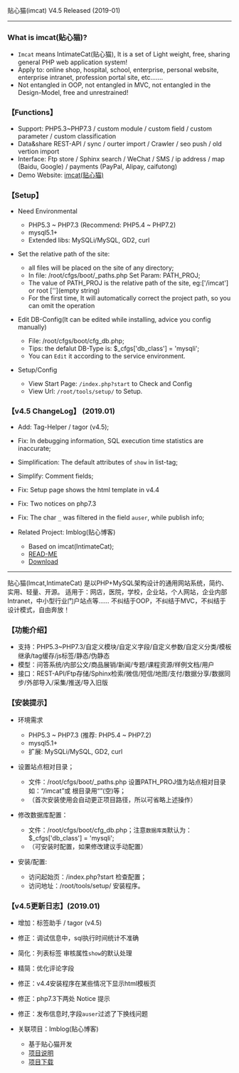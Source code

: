 

贴心猫(imcat) V4.5 Released (2019-01)


--- --- --- --- --- --- --- --- --- 


### What is imcat(贴心猫)?

* `Imcat` means IntimateCat(贴心猫), It is a set of Light weight, free, sharing general PHP web application system!
* Apply to: online shop, hospital, school, enterprise, personal website, enterprise intranet, profession portal site, etc.......
* Not entangled in OOP, not entangled in MVC, not entangled in the Design-Model, free and unrestrained!


### 【Functions】

* Support: PHP5.3~PHP7.3 / custom module / custom field / custom parameter / custom classification
* Data&share REST-API / sync / ourter import / Crawler / seo push / old vertion import
* Interface: Ftp store / Sphinx search / WeChat / SMS / ip address / map (Baidu, Google) / payments (PayPal, Alipay, caifutong)
* Demo Website: [imcat(贴心猫)](http://imcat.txjia.com/)


### 【Setup】

* Need Environmental
  - PHP5.3 ~ PHP7.3 (Recommend: PHP5.4 ~ PHP7.2)
  - mysql5.1+
  - Extended libs: MySQLi/MySQL, GD2, curl

* Set the relative path of the site: 
  - all files will be placed on the site of any directory; 
  - In file: /root/cfgs/boot/_paths.php Set Param: PATH_PROJ; 
  - The value of PATH_PROJ is the relative path of the site, eg:['/imcat'] or root [''](empty string)
  - For the first time, It will automatically correct the project path, so you can omit the operation

* Edit DB-Config(It can be edited while installing, advice you config manually) 
  - File: /root/cfgs/boot/cfg_db.php; 
  - Tips: the defalut DB-Type is: $_cfgs['db_class'] = 'mysqli'; 
  - You can `Edit` it according to the service environment.

* Setup/Config 
  - View Start Page: `/index.php?start` to Check and Config
  - View Url: `/root/tools/setup/` to Setup.


### 【v4.5 ChangeLog】 (2019.01)

* Add: Tag-Helper / tagor (v4.5);

* Fix: In debugging information, SQL execution time statistics are inaccurate;

* Simplification: The default attributes of `show` in list-tag;

* Simplify: Comment fields;

* Fix: Setup page shows the html template in v4.4

* Fix: Two notices on php7.3

* Fix: The char `_` was filtered in the field `auser`, while publish info;

* Related Project: Imblog(贴心博客) 
  - Based on imcat(IntimateCat);
  - [READ-ME](https://github.com/peacexie/imcat/blob/patches/projs/imblog-READ.md)
  - [Download](https://github.com/peacexie/imcat/blob/patches/projs/imblog-4.5.rar)


--- --- --- --- --- --- --- --- --- 

贴心猫(Imcat,IntimateCat) 是以PHP+MySQL架构设计的通用网站系统，简约、实用、轻量、开源。
适用于：网店，医院，学校，企业站，个人网站，企业内部Intranet，中小型行业门户站点等……
不纠结于OOP，不纠结于MVC，不纠结于设计模式，自由奔放！


### 【功能介绍】

* 支持：PHP5.3~PHP7.3/自定义模块/自定义字段/自定义参数/自定义分类/模板继承/tag缓存/js标签/静态/伪静态
* 模型：问答系统/内部公文/商品展销/新闻/专题/课程资源/样例文档/用户
* 接口：REST-API/Ftp存储/Sphinx检索/微信/短信/地图/支付/数据分享/数据同步/外部导入/采集/推送/导入旧版


### 【安装提示】

* 环境需求
  - PHP5.3 ~ PHP7.3 (推荐: PHP5.4 ~ PHP7.2)
  - mysql5.1+
  - 扩展: MySQLi/MySQL, GD2, curl

* 设置站点相对目录；
  - 文件：/root/cfgs/boot/_paths.php 设置PATH_PROJ值为站点相对目录如：“/imcat”或 根目录用“”(空)等；
  - （首次安装使用会自动更正项目路径，所以可省略上述操作）

* 修改数据库配置：
  - 文件：/root/cfgs/boot/cfg_db.php；注意`数据库类`默认为：$_cfgs['db_class'] = 'mysqli';
  - （可安装时配置，如果修改建议手动配置）

* 安装/配置: 
  - 访问起始页：/index.php?start 检查配置；
  - 访问地址：/root/tools/setup/ 安装程序。


### 【v4.5更新日志】(2019.01)

* 增加：标签助手 / tagor (v4.5)

* 修正：调试信息中，sql执行时间统计不准确

* 简化：列表标签 审核属性`show`的默认处理

* 精简：优化评论字段

* 修正：v4.4安装程序在某些情况下显示html模板页

* 修正：php7.3下两处 Notice 提示

* 修正：发布信息时,字段`auser`过滤了下换线问题

* 关联项目：Imblog(贴心博客) 
  - 基于贴心猫开发
  - [项目说明](https://github.com/peacexie/imcat/blob/patches/projs/imblog-READ.md)
  - [项目下载](https://github.com/peacexie/imcat/blob/patches/projs/imblog-4.5.rar)

